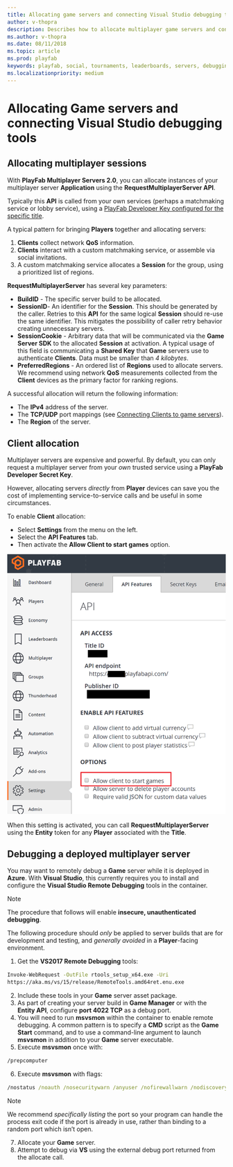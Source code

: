 ```yaml
---
title: Allocating game servers and connecting Visual Studio debugging tools
author: v-thopra
description: Describes how to allocate multiplayer game servers and connect Visual Studio debugging tools.
ms.author: v-thopra
ms.date: 08/11/2018
ms.topic: article
ms.prod: playfab
keywords: playfab, social, tournaments, leaderboards, servers, debugging
ms.localizationpriority: medium
---
```


# Allocating Game servers and connecting Visual Studio debugging tools

## Allocating multiplayer sessions

With **PlayFab Multiplayer Servers 2.0**, you can allocate instances of your multiplayer server **Application** using the **RequestMultiplayerServer API**.

Typically this **API** is called from your own services (perhaps a matchmaking service or lobby service), using a [PlayFab Developer Key configured for the specific title](../../config/gamemanager/getting-playfab-developer-keys.md).

A typical pattern for bringing **Players** together and allocating servers:

1. **Clients** collect network **QoS** information.
2. **Clients** interact with a custom matchmaking service, or assemble via social invitations.
3. A custom matchmaking service allocates a **Session** for the group, using a prioritized list of regions.

**RequestMultiplayerServer** has several key parameters:

- **BuildID** - The specific server build to be allocated.
- **SessionID**- An identifier for the **Session**. This should be generated by the caller. Retries to this **API** for the same logical **Session** should re-use the same identifier. This mitigates the possibility of caller retry behavior creating unnecessary servers.
- **SessionCookie** - Arbitrary data that will be communicated via the **Game Server SDK** to the allocated **Session** at activation. A typical usage of this field is communicating a **Shared Key** that **Game** servers use to authenticate **Clients**. Data must be smaller than *4 kilobytes*.
- **PreferredRegions** - An ordered list of **Regions** used to allocate servers. We recommend using network **QoS** measurements collected from the **Client** devices as the primary factor for ranking regions.

A successful allocation will return the following information:

- The **IPv4** address of the server.
- The **TCP/UDP** port mappings (see [Connecting Clients to game servers](connecting-clients-to-game-servers.md)).
- The **Region** of the server.

## Client allocation

Multiplayer servers are expensive and powerful. By default, you can only request a multiplayer server from your *own* trusted service using a **PlayFab Developer Secret Key**.

However, allocating servers *directly* from **Player** devices can save you the cost of implementing service-to-service calls and be useful in some circumstances.

To enable **Client** allocation:

- Select **Settings** from the menu on the left.
- Select the **API Features** tab.
- Then activate the **Allow Client to start games** option.

![Game Manager - Settings - API Features - Allow Client to start games](media/tutorials/game-manager-settings-api-features-allow-client-to-start-games.png)  

When this setting is activated, you can call **RequestMultiplayerServer** using the **Entity** token for any **Player** associated with the **Title**.

## Debugging a deployed multiplayer server

You may want to remotely debug a **Game** server while it is deployed in **Azure**. With **Visual Studio**, this currently requires you to install and configure the **Visual Studio Remote Debugging** tools in the container.

> [!NOTE]
> The procedure that follows will enable **insecure, unauthenticated debugging**.

The following procedure should *only* be applied to server builds that are for development and testing, and *generally avoided* in a **Player**-facing environment.

1. Get the **VS2017 Remote Debugging** tools:

```cmd
Invoke-WebRequest -OutFile rtools_setup_x64.exe -Uri 
https://aka.ms/vs/15/release/RemoteTools.amd64ret.enu.exe
```

2. Include these tools in your **Game** server asset package.
3. As part of creating your server build in **Game Manager** or with the **Entity API**, configure **port 4022 TCP** as a debug port.
4. You will need to run **msvsmon** within the container to enable remote debugging. A common pattern is to specify a **CMD** script as the **Game Start** command, and to use a command-line argument to launch **msvsmon** in addition to your **Game** server executable.
5. Execute **msvsmon** once with:

```cmd    
/prepcomputer
```

6. Execute **msvsmon** with flags:

```cmd    
/nostatus /noauth /nosecuritywarn /anyuser /nofirewallwarn /nodiscovery /port 4022
```

> [!NOTE]
> We recommend *specifically listing* the port so your program can handle the process exit code if the port is already in use, rather than binding to a random port which isn’t open.
7. Allocate your **Game** server.
8. Attempt to debug via **VS** using the external debug port returned from the allocate call.
